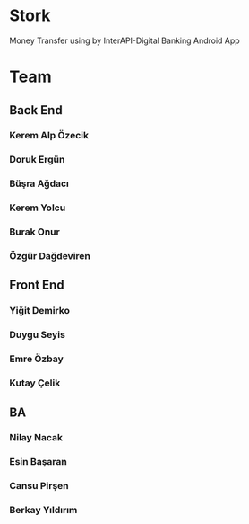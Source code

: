 # Stork
Money Transfer using by InterAPI-Digital Banking Android App
# Team

## Back End
### Kerem Alp Özecik
### Doruk Ergün
### Büşra Ağdacı
### Kerem Yolcu
### Burak Onur
### Özgür Dağdeviren

## Front End
### Yiğit Demirko
### Duygu Seyis
### Emre Özbay
### Kutay Çelik

## BA
### Nilay Nacak
### Esin Başaran
### Cansu Pirşen
### Berkay Yıldırım
